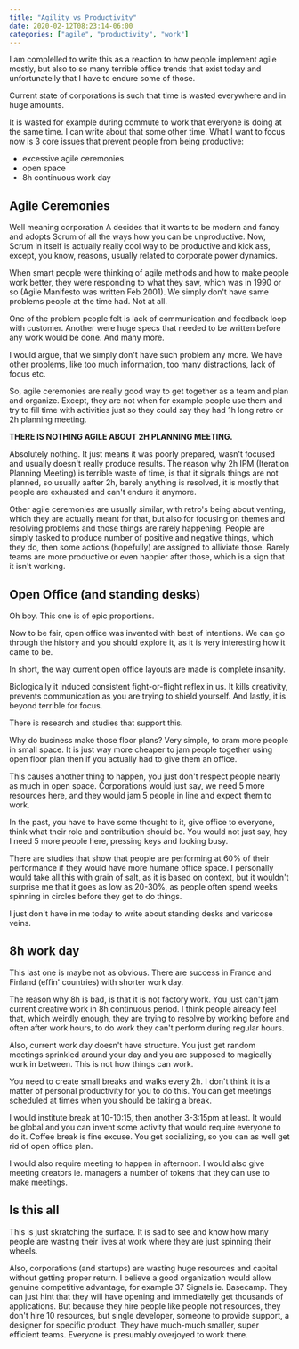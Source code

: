 ```yaml
---
title: "Agility vs Productivity"
date: 2020-02-12T08:23:14-06:00
categories: ["agile", "productivity", "work"]
---
```


I am complelled to write this as a reaction to how people implement agile mostly, but also to so many terrible office trends that exist today and unfortunatelly that I have to endure some of those.

<!--more-->


Current state of corporations is such that time is wasted everywhere and in huge amounts.


It is wasted for example during commute to work that everyone is doing at the same time. I can write about that some other time. What I want to focus now is 3 core issues that prevent people from being productive:


* excessive agile ceremonies
* open space
* 8h continuous work day


## Agile Ceremonies


Well meaning corporation A decides that it wants to be modern and fancy and adopts Scrum of all the ways how you can be unproductive. Now, Scrum in itself is actually really cool way to be productive and kick ass, except, you know, reasons, usually related to corporate power dynamics.


When smart people were thinking of agile methods and how to make people work better, they were responding to what they saw, which was in 1990 or so (Agile Manifesto was written Feb 2001). We simply don't have same problems people at the time had. Not at all.


One of the problem people felt is lack of communication and feedback loop with customer. Another were huge specs that needed to be written before any work would be done. And many more. 


I would argue, that we simply don't have such problem any more. We have other problems, like too much information, too many distractions, lack of focus etc.


So, agile ceremonies are really good way to get together as a team and plan and organize. Except, they are not when for example people use them and try to fill time with activities just so they could say they had 1h long retro or 2h planning meeting.


**THERE IS NOTHING AGILE ABOUT 2H PLANNING MEETING.**


Absolutely nothing. It just means it was poorly prepared, wasn't focused and usually doesn't really produce results. The reason why 2h IPM (Iteration Planning Meeting) is terrible waste of time, is that it signals things are not planned, so usually aafter 2h, barely anything is resolved, it is mostly that people are exhausted and can't endure it anymore.


Other agile ceremonies are usually similar, with retro's being about venting, which they are actually meant for that, but also for focusing on themes and resolving problems and those things are rarely happening. People are simply tasked to produce number of positive and negative things, which they do, then some actions (hopefully) are assigned to alliviate those. Rarely teams are more productive or even happier after those, which is a sign that it isn't working.


## Open Office (and standing desks)


Oh boy. This one is of epic proportions.


Now to be fair, open office was invented with best of intentions. We can go through the history and you should explore it, as it is very interesting how it came to be.


In short, the way current open office layouts are made is complete insanity.


Biologically it induced consistent fight-or-flight reflex in us. It kills creativity, prevents communication as you are trying to shield yourself. And lastly, it is beyond terrible for focus.


There is research and studies that support this.


Why do business make those floor plans? Very simple, to cram more people in small space. It is just way more cheaper to jam people together using open floor plan then if you actually had to give them an office.

This causes another thing to happen, you just don't respect people nearly as much in open space. Corporations would just say, we need 5 more resources here, and they would jam 5 people in line and expect them to work.

In the past, you have to have some thought to it, give office to everyone, think what their role and contribution should be. You would not just say, hey I need 5 more people here, pressing keys and looking busy.

There are studies that show that people are performing at 60% of their performance if they would have more humane office space. I personally would take all this with grain of salt, as it is based on context, but it wouldn't surprise me that it goes as low as 20-30%, as people often spend weeks spinning in circles before they get to do things.


I just don't have in me today to write about standing desks and varicose veins.


## 8h work day

This last one is maybe not as obvious. There are success in France and Finland (effin' countries) with shorter work day. 

The reason why 8h is bad, is that it is not factory work. You just can't jam current creative work in 8h continuous period. I think people already feel that, which weirdly enough, they are trying to resolve by working before and often after work hours, to do work they can't perform during regular hours.

Also, current work day doesn't have structure. You just get random meetings sprinkled around your day and you are supposed to magically work in between. This is not how things can work.

You need to create small breaks and walks every 2h. I don't think it is a matter of personal productivity for you to do this. You can get meetings scheduled at times when you should be taking a break. 

I would institute break at 10-10:15, then another 3-3:15pm at least. It would be global and you can invent some activity that would require everyone to do it. Coffee break is fine excuse. You get socializing, so you can as well get rid of open office plan.

I would also require meeting to happen in afternoon. I would also give meeting creators ie. managers a number of tokens that they can use to make meetings.

## Is this all

This is just skratching the surface. It is sad to see and know how many people are wasting their lives at work where they are just spinning their wheels.

Also, corporations (and startups) are wasting huge resources and capital without getting proper return. I believe a good organization would allow genuine competitive advantage, for example 37 Signals ie. Basecamp. They can just hint that they will have opening and immediatelly get thousands of applications. But because they hire people like people not resources, they don't hire 10 resources, but single developer, someone to provide support, a designer for specific product. They have much-much smaller, super efficient teams. Everyone is presumably overjoyed to work there.
